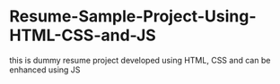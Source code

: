 # Resume-Sample-Project-Using-HTML-CSS-and-JS
this is dummy resume project developed using HTML, CSS and can be enhanced using JS
